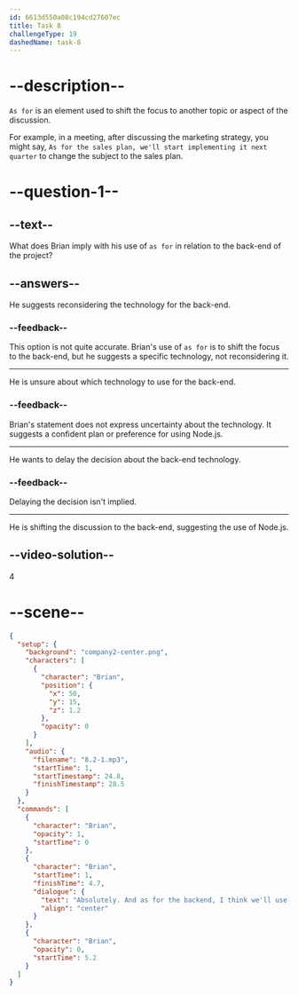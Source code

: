 ```yaml
---
id: 6613d550a08c194cd27607ec
title: Task 8
challengeType: 19
dashedName: task-8
---
```


<!-- (Audio) Brian: Absolutely. And as for the back-end, I think we’ll use Node.js. -->

# --description--

`As for` is an element used to shift the focus to another topic or aspect of the discussion. 

For example, in a meeting, after discussing the marketing strategy, you might say, `As for the sales plan, we'll start implementing it next quarter` to change the subject to the sales plan.

# --question-1--

## --text--

What does Brian imply with his use of `as for` in relation to the back-end of the project?

## --answers--

He suggests reconsidering the technology for the back-end.

### --feedback--

This option is not quite accurate. Brian's use of `as for` is to shift the focus to the back-end, but he suggests a specific technology, not reconsidering it.

---

He is unsure about which technology to use for the back-end.

### --feedback--

Brian's statement does not express uncertainty about the technology. It suggests a confident plan or preference for using Node.js.

---

He wants to delay the decision about the back-end technology.

### --feedback--

Delaying the decision isn't implied.

---

He is shifting the discussion to the back-end, suggesting the use of Node.js.

## --video-solution--

4

# --scene--

```json
{
  "setup": {
    "background": "company2-center.png",
    "characters": [
      {
        "character": "Brian",
        "position": {
          "x": 50,
          "y": 15,
          "z": 1.2
        },
        "opacity": 0
      }
    ],
    "audio": {
      "filename": "8.2-1.mp3",
      "startTime": 1,
      "startTimestamp": 24.8,
      "finishTimestamp": 28.5
    }
  },
  "commands": [
    {
      "character": "Brian",
      "opacity": 1,
      "startTime": 0
    },
    {
      "character": "Brian",
      "startTime": 1,
      "finishTime": 4.7,
      "dialogue": {
        "text": "Absolutely. And as for the backend, I think we'll use Node.js.",
        "align": "center"
      }
    },
    {
      "character": "Brian",
      "opacity": 0,
      "startTime": 5.2
    }
  ]
}
```
